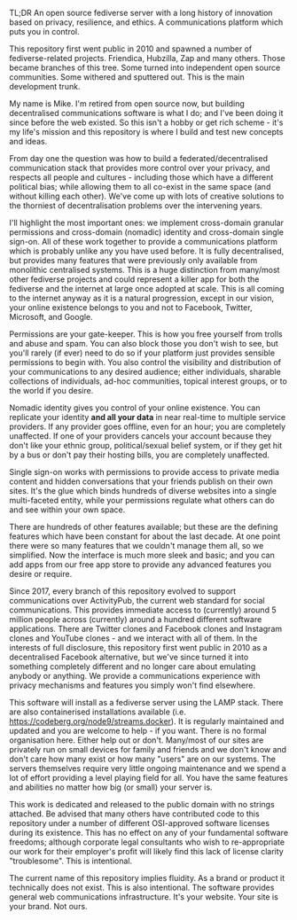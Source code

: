 TL;DR An open source fediverse server with a long history of innovation based on privacy, resilience, and ethics. A communications platform which puts you in control. 

This repository first went public in 2010 and spawned a number of fediverse-related projects. Friendica, Hubzilla, Zap and many others. Those became branches of this tree. Some turned into independent open source communities. Some withered and sputtered out. This is the main development trunk.

My name is Mike. I'm retired from open source now, but building decentralised communications software is what I do; and I've been doing it since before the web existed. So this isn't a hobby or get rich scheme - it's my life's mission and this repository is where I build and test new concepts and ideas.   

From day one the question was how to build a federated/decentralised communication stack that provides more control over your privacy, and respects all people and cultures - including those which have a different political bias; while allowing them to all co-exist in the same space (and without killing each other). We've come up with lots of creative solutions to the thorniest of decentralisation problems over the intervening years.


I'll highlight the most important ones: we implement cross-domain granular permissions and cross-domain (nomadic) identity and cross-domain single sign-on. All of these work together to provide a communications platform which is probably unlike any you have used before. It is fully decentralised, but provides many features that were previously only available from monolithic centralised systems. This is a huge distinction from many/most other fediverse projects and could represent a killer app for both the fediverse and the internet at large once adopted at scale. This is all coming to the internet anyway as it is a natural progression, except in our vision, your online existence belongs to you and not to Facebook, Twitter, Microsoft, and Google.

Permissions are your gate-keeper. This is how you free yourself from trolls and abuse and spam. You can also block those you don't wish to see, but you'll rarely (if ever) need to do so if your platform just provides sensible permissions to begin with. You also control the visibility and distribution of your communications to any desired audience; either individuals, sharable collections of individuals, ad-hoc communities, topical interest groups, or to the world if you desire.    

Nomadic identity gives you control of your online existence. You can replicate your identity **and all your data** in near real-time to multiple service providers. If any provider goes offline, even for an hour; you are completely unaffected. If one of your providers cancels your account because they don't like your ethnic group, political/sexual belief system, or if they get hit by a bus or don't pay their hosting bills, you are completely unaffected.

Single sign-on works with permissions to provide access to private media content and hidden conversations that your friends publish on their own sites. It's the glue which binds hundreds of diverse websites into a single multi-faceted entity, while your permissions regulate what others can do and see within your own space. 

There are hundreds of other features available; but these are the defining features which have been constant for about the last decade. At one point there were so many features that we couldn't manage them all, so we simplified. Now the interface is much more sleek and basic; and you can add apps from our free app store to provide any advanced features you desire or require.  

Since 2017, every branch of this repository evolved to support communications over ActivityPub, the current web standard for social communications. This provides immediate access to (currently) around 5 million people across (currently) around a hundred different software applications. There are Twitter clones and Facebook clones and Instagram clones and YouTube clones - and we interact with all of them. In the interests of full disclosure, this repository first went public in 2010 as a decentralised Facebook alternative, but we've since turned it into something completely different and no longer care about emulating anybody or anything. We provide a communications experience with privacy mechanisms and features you simply won't find elsewhere.
 
This software will install as a fediverse server using the LAMP stack. There are also containerised installations available (i.e. https://codeberg.org/node9/streams.docker). It is regularly maintained and updated and you are welcome to help - if you want. There is no formal organisation here. Either help out or don't. Many/most of our sites are privately run on small devices for family and friends and we don't know and don't care how many exist or how many "users" are on our systems. The servers themselves require very little ongoing maintenance and we spend a lot of effort providing a level playing field for all. You have the same features and abilities no matter how big (or small) your server is.  
    
This work is dedicated and released to the public domain with no strings attached. Be advised that many others have contributed code to this repository under a number of different OSI-approved software licenses during its existence. This has no effect on any of your fundamental software freedoms; although corporate legal consultants who wish to re-appropriate our work for their employer's profit will likely find this lack of license clarity "troublesome". This is intentional.

The current name of this repository implies fluidity. As a brand or product it technically does not exist. This is also intentional. The software provides general web communications infrastructure. It's your website. Your site is your brand. Not ours.    

